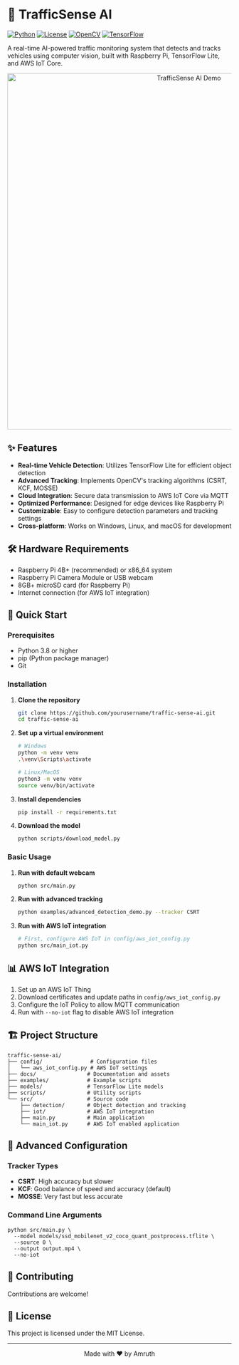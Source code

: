 # 🚦 TrafficSense AI

[![Python](https://img.shields.io/badge/Python-3.8%2B-blue.svg)](https://www.python.org/downloads/)
[![License](https://img.shields.io/badge/License-MIT-green.svg)](https://opensource.org/licenses/MIT)
[![OpenCV](https://img.shields.io/badge/OpenCV-4.6%2B-orange)](https://opencv.org/)
[![TensorFlow](https://img.shields.io/badge/TensorFlow-2.10%2B-FF6F00?logo=tensorflow)](https://www.tensorflow.org/)

A real-time AI-powered traffic monitoring system that detects and tracks vehicles using computer vision, built with Raspberry Pi, TensorFlow Lite, and AWS IoT Core.

<p align="center">
  <img src="./docs/demo.gif" alt="TrafficSense AI Demo" width="800">
</p>

## ✨ Features

- **Real-time Vehicle Detection**: Utilizes TensorFlow Lite for efficient object detection
- **Advanced Tracking**: Implements OpenCV's tracking algorithms (CSRT, KCF, MOSSE)
- **Cloud Integration**: Secure data transmission to AWS IoT Core via MQTT
- **Optimized Performance**: Designed for edge devices like Raspberry Pi
- **Customizable**: Easy to configure detection parameters and tracking settings
- **Cross-platform**: Works on Windows, Linux, and macOS for development

## 🛠️ Hardware Requirements

- Raspberry Pi 4B+ (recommended) or x86_64 system
- Raspberry Pi Camera Module or USB webcam
- 8GB+ microSD card (for Raspberry Pi)
- Internet connection (for AWS IoT integration)

## 🚀 Quick Start

### Prerequisites

- Python 3.8 or higher
- pip (Python package manager)
- Git

### Installation

1. **Clone the repository**
   ```bash
   git clone https://github.com/yourusername/traffic-sense-ai.git
   cd traffic-sense-ai
   ```

2. **Set up a virtual environment**
   ```bash
   # Windows
   python -m venv venv
   .\venv\Scripts\activate
   
   # Linux/MacOS
   python3 -m venv venv
   source venv/bin/activate
   ```

3. **Install dependencies**
   ```bash
   pip install -r requirements.txt
   ```

4. **Download the model**
   ```bash
   python scripts/download_model.py
   ```

### Basic Usage

1. **Run with default webcam**
   ```bash
   python src/main.py
   ```

2. **Run with advanced tracking**
   ```bash
   python examples/advanced_detection_demo.py --tracker CSRT
   ```

3. **Run with AWS IoT integration**
   ```bash
   # First, configure AWS IoT in config/aws_iot_config.py
   python src/main_iot.py
   ```

## 📊 AWS IoT Integration

1. Set up an AWS IoT Thing
2. Download certificates and update paths in `config/aws_iot_config.py`
3. Configure the IoT Policy to allow MQTT communication
4. Run with `--no-iot` flag to disable AWS IoT integration

## 🏗️ Project Structure

```
traffic-sense-ai/
├── config/               # Configuration files
│   └── aws_iot_config.py # AWS IoT settings
├── docs/                # Documentation and assets
├── examples/            # Example scripts
├── models/              # TensorFlow Lite models
├── scripts/             # Utility scripts
└── src/                 # Source code
    ├── detection/       # Object detection and tracking
    ├── iot/             # AWS IoT integration
    ├── main.py          # Main application
    └── main_iot.py      # AWS IoT enabled application
```

## 🎯 Advanced Configuration

### Tracker Types

- **CSRT**: High accuracy but slower
- **KCF**: Good balance of speed and accuracy (default)
- **MOSSE**: Very fast but less accurate

### Command Line Arguments

```
python src/main.py \
  --model models/ssd_mobilenet_v2_coco_quant_postprocess.tflite \
  --source 0 \
  --output output.mp4 \
  --no-iot
```

## 🤝 Contributing

Contributions are welcome!

## 📄 License

This project is licensed under the MIT License.


---

<p align="center">
  Made with ❤️ by Amruth
</p>
